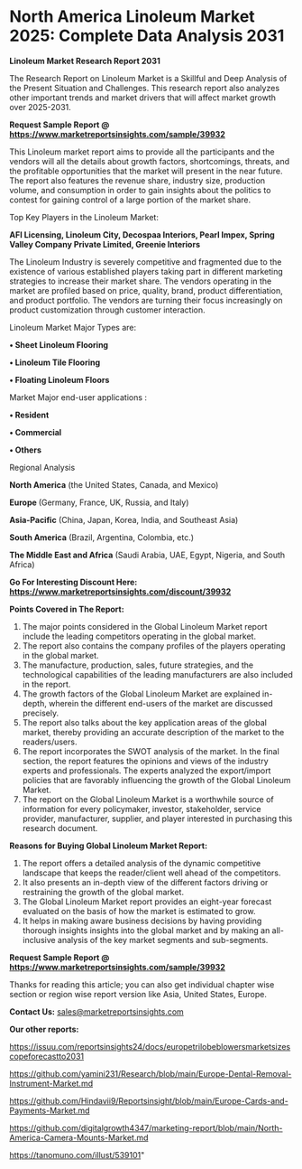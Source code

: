 # North America Linoleum Market 2025: Complete Data Analysis 2031

<strong>Linoleum Market Research Report 2031</strong>

The Research Report on Linoleum Market is a Skillful and Deep Analysis of the Present Situation and Challenges. This research report also analyzes other important trends and market drivers that will affect market growth over 2025-2031.

<strong>Request Sample Report @ <a href=https://www.marketreportsinsights.com/sample/39932>https://www.marketreportsinsights.com/sample/39932</a></strong>

This Linoleum market report aims to provide all the participants and the vendors will all the details about growth factors, shortcomings, threats, and the profitable opportunities that the market will present in the near future. The report also features the revenue share, industry size, production volume, and consumption in order to gain insights about the politics to contest for gaining control of a large portion of the market share.

Top Key Players in the Linoleum Market:

<strong>AFI Licensing, Linoleum City, Decospaa Interiors, Pearl Impex, Spring Valley Company Private Limited, Greenie Interiors</strong>

The Linoleum Industry is severely competitive and fragmented due to the existence of various established players taking part in different marketing strategies to increase their market share. The vendors operating in the market are profiled based on price, quality, brand, product differentiation, and product portfolio. The vendors are turning their focus increasingly on product customization through customer interaction.

Linoleum Market Major Types are:

<strong>•  Sheet Linoleum Flooring

•  Linoleum Tile Flooring

•  Floating Linoleum Floors</strong>

Market Major end-user applications :

<strong>•  Resident

•  Commercial

•  Others</strong>

Regional Analysis

</u><strong><b>North America</b></strong> (the United States, Canada, and Mexico)

<strong><b>Europe </b></strong>(Germany, France, UK, Russia, and Italy)

<strong><b>Asia-Pacific</b></strong> (China, Japan, Korea, India, and Southeast Asia)

<strong><b>South America</b></strong> (Brazil, Argentina, Colombia, etc.)

<strong><b>The Middle East and Africa</b></strong> (Saudi Arabia, UAE, Egypt, Nigeria, and South Africa)

<strong>Go For Interesting Discount Here: <a href=https://www.marketreportsinsights.com/discount/39932>https://www.marketreportsinsights.com/discount/39932</a></strong>

<strong>Points Covered in The Report:</strong>
<ol>
  <li>The major points considered in the Global Linoleum Market report include the leading competitors operating in the global market.</li>
  <li>The report also contains the company profiles of the players operating in the global market.</li>
  <li>The manufacture, production, sales, future strategies, and the technological capabilities of the leading manufacturers are also included in the report.</li>
  <li>The growth factors of the Global Linoleum Market are explained in-depth, wherein the different end-users of the market are discussed precisely.</li>
  <li>The report also talks about the key application areas of the global market, thereby providing an accurate description of the market to the readers/users.</li>
  <li>The report incorporates the SWOT analysis of the market. In the final section, the report features the opinions and views of the industry experts and professionals. The experts analyzed the export/import policies that are favorably influencing the growth of the Global Linoleum Market.</li>
  <li>The report on the Global Linoleum Market is a worthwhile source of information for every policymaker, investor, stakeholder, service provider, manufacturer, supplier, and player interested in purchasing this research document.</li>
</ol>
<strong>Reasons for Buying Global Linoleum Market Report:</strong>

<ol>
  <li>The report offers a detailed analysis of the dynamic competitive landscape that keeps the reader/client well ahead of the competitors.</li>
  <li>It also presents an in-depth view of the different factors driving or restraining the growth of the global market.</li>
  <li>The Global Linoleum Market report provides an eight-year forecast evaluated on the basis of how the market is estimated to grow.</li>
  <li>It helps in making aware business decisions by having providing thorough insights insights into the global market and by making an all-inclusive analysis of the key market segments and sub-segments.</li>
</ol>
<strong>Request Sample Report @ <a href=https://www.marketreportsinsights.com/sample/39932>https://www.marketreportsinsights.com/sample/39932</a></strong>


Thanks for reading this article; you can also get individual chapter wise section or region wise report version like Asia, United States, Europe.

<strong>Contact Us:</strong>
sales@marketreportsinsights.com

<strong>Our other reports:</strong>

<a href=https://issuu.com/reportsinsights24/docs/europetrilobeblowersmarketsizescopeforecastto2031>https://issuu.com/reportsinsights24/docs/europetrilobeblowersmarketsizescopeforecastto2031</a>

<a href=https://github.com/yamini231/Research/blob/main/Europe-Dental-Removal-Instrument-Market.md>https://github.com/yamini231/Research/blob/main/Europe-Dental-Removal-Instrument-Market.md</a>

<a href=https://github.com/Hindavii9/Reportsinsight/blob/main/Europe-Cards-and-Payments-Market.md>https://github.com/Hindavii9/Reportsinsight/blob/main/Europe-Cards-and-Payments-Market.md</a>

<a href=https://github.com/digitalgrowth4347/marketing-report/blob/main/North-America-Camera-Mounts-Market.md>https://github.com/digitalgrowth4347/marketing-report/blob/main/North-America-Camera-Mounts-Market.md</a>

<a href=https://tanomuno.com/illust/539101>https://tanomuno.com/illust/539101</a>"
